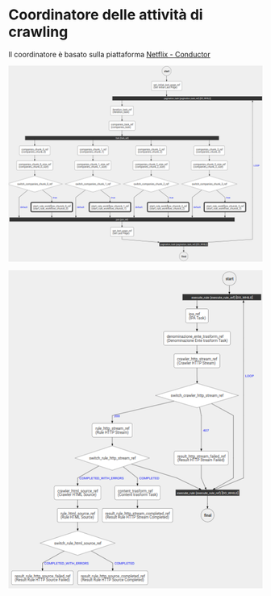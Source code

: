 # Coordinatore delle attività di crawling
Il coordinatore è basato sulla piattaforma [Netflix - Conductor](https://conductor-oss.org) 

![Main - Amministrazione Trasparente](crawler_amministrazione_trasparente.png)

![Rule - Amministrazione Trasparente](rule_workflow.png)
